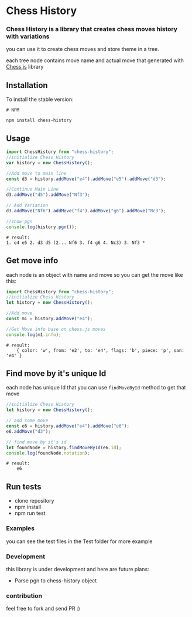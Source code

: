 # Chess History

### Chess History is a library that creates chess moves history with variations

you can use it to create chess moves and store theme in a tree.

each tree node contains move name and actual move that generated with [Chess.js](https://github.com/jhlywa/chess.js/blob/master/README.md) library

## Installation

To install the stable version:

```
# NPM

npm install chess-history

```

## Usage

```javascript
import ChessHistory from "chess-history";
//initialize Chess History
var history = new ChessHistory();

//Add move to main line
const d3 = history.addMove("e4").addMove("e5").addMove("d3");

//Continue Main Line
d3.addMove("d5").addMove("Nf3");

// Add Variation
d3.addMove("Nf6").addMove("f4").addMove("g6").addMove("Nc3");

//show pgn
console.log(history.pgn());
```

```
# result:
1. e4 e5 2. d3 d5 (2... Nf6 3. f4 g6 4. Nc3) 3. Nf3 *

```

## Get move info

each node is an object with name and move so you can get the move like this:

```javascript
import ChessHistory from "chess-history";
//initialize Chess History
let history = new ChessHistory();

//Add move
const m1 = history.addMove("e4");

//Get Move info base on chess.js moves
console.log(m1.info);
```

```
# result:
    { color: 'w', from: 'e2', to: 'e4', flags: 'b', piece: 'p', san: 'e4' }

```

## Find move by it's unique Id

each node has unique Id that you can use `findMoveById` method to get that move

```javascript
//initialize Chess History
let history = new ChessHistory();

// add some move
const e6 = history.addMove("e4").addMove("e6");
e6.addMove("d3");

// find move by it's id
let foundNode = history.findMoveById(e6.id);
console.log(foundNode.notation);
```

```
# result:
    e6

```

## Run tests

- clone repository
- npm install
- npm run test

### Examples

you can see the test files in the Test folder for more example

### Development

this library is under development and here are future plans:

- Parse pgn to chess-history object

### contribution

feel free to fork and send PR :)
